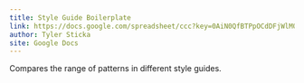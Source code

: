 ```yaml
---
title: Style Guide Boilerplate
link: https://docs.google.com/spreadsheet/ccc?key=0AiN0QfBTPpOCdDFjWlM0eU1ra21XanZkekxGbjA2WWc#gid=0
author: Tyler Sticka
site: Google Docs
---
```


Compares the range of patterns in different style guides.


